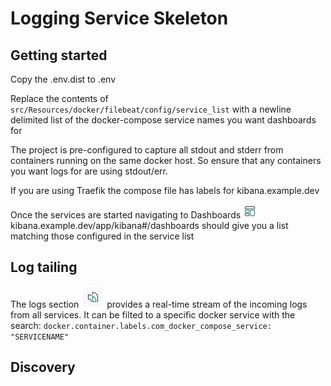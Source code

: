 # Logging Service Skeleton


## Getting started 

Copy the .env.dist to .env

Replace the contents of `src/Resources/docker/filebeat/config/service_list` with a newline delimited list of the docker-compose service names you want dashboards for

The project is pre-configured to capture all stdout and stderr from containers running on the same docker host. So ensure that any containers you want logs for are using stdout/err.

If you are using Traefik the compose file has labels for kibana.example.dev

Once the services are started navigating to Dashboards ![dashboard icon](/docs/dashboard_icon.png) kibana.example.dev/app/kibana#/dashboards should give you a list matching those configured in the service list

## Log tailing

The logs section ![Logs icon](/docs/logs_icon.png) provides a real-time stream of the incoming logs from all services. It can be filted to a specific docker service with the search: `docker.container.labels.com_docker_compose_service: "SERVICENAME"` 

## Discovery 

